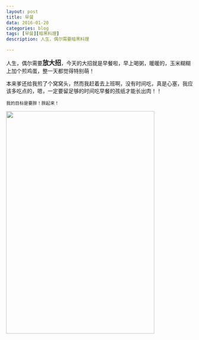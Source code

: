 ```yaml
---
layout: post
title: 早餐
data: 2016-01-20
categories: blog
tags: [早餐][暗黑料理]
description: 人生，偶尔需要暗黑料理

---
```

人生，偶尔需要<big>**放大招**</big>，今天的大招就是早餐啦，早上喝粥，暖暖的，玉米糊糊上加个煎鸡蛋，整一天都觉得特别萌！


 本来爹还给我煎了个窝窝头，然而我赶着去上班啊，没有时间吃，真是心塞，我应该多吃点的，嗯，一定要留足够的时间吃早餐的孩纸才能长出肉！！

	我的目标是要胖！胖起来！

<img src="http://7xq750.com1.z0.glb.clouddn.com/IMG_5104.JPG" align="center" height="600" width="400">
